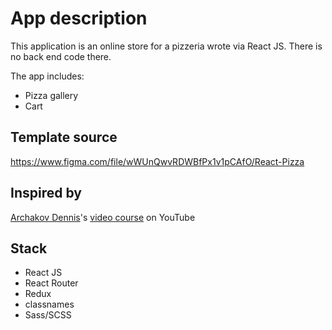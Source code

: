 # App description

This application is an online store for a pizzeria wrote via React JS. 
There is no back end code there.

The app includes:
- Pizza gallery
- Сart

## Template source

https://www.figma.com/file/wWUnQwvRDWBfPx1v1pCAfO/React-Pizza

## Inspired by

[Archakov Dennis](https://github.com/Archakov06)'s 
[video course](https://youtu.be/bziVFvq8cLQ) on YouTube

## Stack

- React JS
- React Router
- Redux
- classnames
- Sass/SCSS